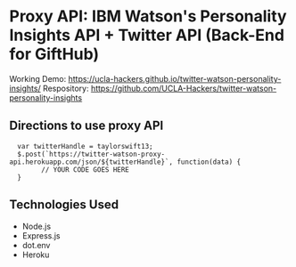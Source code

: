 # Proxy API: IBM Watson's Personality Insights API + Twitter API (Back-End for GiftHub)
Working Demo: https://ucla-hackers.github.io/twitter-watson-personality-insights/
Respository: https://github.com/UCLA-Hackers/twitter-watson-personality-insights

## Directions to use proxy API
```
  var twitterHandle = taylorswift13;
  $.post(`https://twitter-watson-proxy-api.herokuapp.com/json/${twitterHandle}`, function(data) {
        // YOUR CODE GOES HERE
  }
```

## Technologies Used
- Node.js
- Express.js
- dot.env
- Heroku
